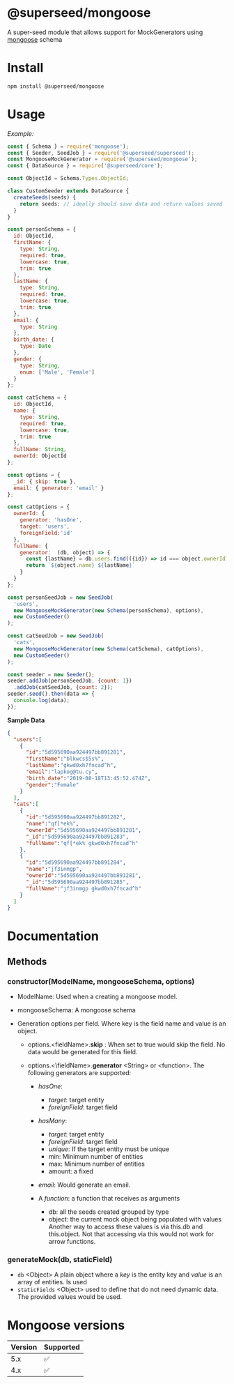 # @superseed/mongoose

A super-seed module that allows support for MockGenerators using [mongoose](https://www.npmjs.com/package/mongoose) schema

# Install

```bash
npm install @superseed/mongoose
```

# Usage 

_Example:_

```js
const { Schema } = require('mongoose');
const { Seeder, SeedJob } = require('@superseed/superseed');
const MongooseMockGenerator = require('@superseed/mongoose');
const { DataSource } = require('@superseed/core');

const ObjectId = Schema.Types.ObjectId;

class CustomSeeder extends DataSource {
  createSeeds(seeds) {
    return seeds; // ideally should save data and return values saved 
  }
}

const personSchema = {
  id: ObjectId,
  firstName: {
    type: String,
    required: true,
    lowercase: true,
    trim: true
  },
  lastName: {
    type: String,
    required: true,
    lowercase: true,
    trim: true
  },
  email: {
    type: String
  },
  birth_date: {
    type: Date
  },
  gender: {
    type: String,
    enum: ['Male', 'Female']
  }
};

const catSchema = {
  id: ObjectId,
  name: {
    type: String,
    required: true,
    lowercase: true,
    trim: true
  },
  fullName: String,
  ownerId: ObjectId
};

const options = {
  _id: { skip: true },
  email: { generator: 'email' }
};

const catOptions = {
  ownerId: {
    generator: 'hasOne',
    target: 'users',
    foreignField:'id'
  },
  fullName: {
    generator:  (db, object) => {
      const {lastName} = db.users.find(({id}) => id === object.ownerId);
      return `${object.name} ${lastName}`
    }
  }
};

const personSeedJob = new SeedJob(
  'users',
  new MongooseMockGenerator(new Schema(personSchema), options),
  new CustomSeeder()
);

const catSeedJob = new SeedJob(
  'cats',
  new MongooseMockGenerator(new Schema(catSchema), catOptions),
  new CustomSeeder()
);

const seeder = new Seeder();
seeder.addJob(personSeedJob, {count: 1})
  .addJob(catSeedJob, {count: 2});
seeder.seed().then(data => {
  console.log(data);
});
```

**Sample Data**
```json
{
  "users":[
    {
      "id":"5d595690aa924497bb891281",
      "firstName":"blkwcs$5s%",
      "lastName":"gkwd0xh7fncad^h",
      "email":"lapkog@tu.cy",
      "birth_date":"2019-08-18T13:45:52.474Z",
      "gender":"Female"
    }
  ],
  "cats":[
    {
      "id":"5d595690aa924497bb891282",
      "name":"qf[*ek%",
      "ownerId":"5d595690aa924497bb891281",
      "_id":"5d595690aa924497bb891283",
      "fullName":"qf[*ek% gkwd0xh7fncad^h"
    },
    {
      "id":"5d595690aa924497bb891284",
      "name":"jf3inmgp",
      "ownerId":"5d595690aa924497bb891281",
      "_id":"5d595690aa924497bb891285",
      "fullName":"jf3inmgp gkwd0xh7fncad^h"
    }
  ]
}
```

# Documentation

## Methods
### constructor(ModelName, mongooseSchema, options)
 * ModelName: Used when a creating a mongoose model.
 * mongooseSchema: A mongoose schema
 
 *  Generation options per field. Where key is the field name and value is an object.
 
    * options.\<fieldName\>.**skip** <boolean>: When set to true would skip the field. No data would be generated for this field.

    * options.<\fieldName\>.**generator** \<String\> or \<function\>. The following generators are supported:
     
        * *hasOne*:
            
            * _target_: target entity
            * _foreignField_: target field
    
        * *hasMany*:        
            * _target_: target entity
            * _foreignField_: target field
            * _unique_: If the target entity must be unique
            * min: Minimum number of entities
            * max: Minimum number of entities
            * amount: a fixed
    
        * *email*: Would generate an email.
        * A *function*: a function that receives as arguments 
          - db: all the seeds created grouped by type
          - object: the current mock object being populated with values
          Another way to access these values is via this.db and this.object. Not that accessing via this would not work for arrow functions.

### generateMock(db, staticField)
  * `db` \<Object\> A plain object where a *key* is the entity key and *value* is an array of entities. Is used 
  * `staticFields` \<Object\> used to define that do not need dynamic data. The provided values would be used.   


# Mongoose versions
 
 | Version | Supported          |
 | ------- | ------------------ |
 | 5.x     | :white_check_mark: |
 | 4.x     | :white_check_mark: |
